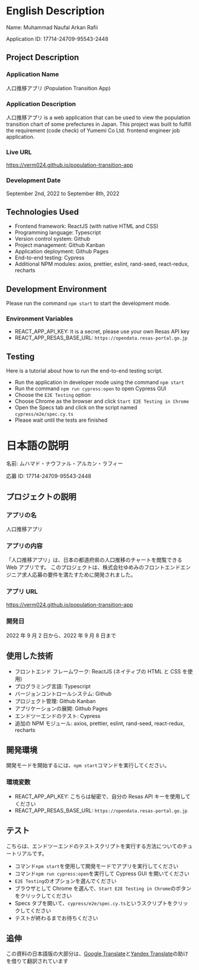# English Description

Name: Muhammad Naufal Arkan Rafii

Application ID: 17714-24709-95543-2448

## Project Description

### Application Name

人口推移アプリ (Population Transition App)

### Application Description

人口推移アプリ is a web application that can be used to view the population transition chart of some prefectures in Japan. This project was built to fulfill the requirement (code check) of Yumemi Co Ltd. frontend engineer job application.

### Live URL

https://verm024.github.io/population-transition-app

### Development Date

September 2nd, 2022 to September 8th, 2022

## Technologies Used

- Frontend framework: ReactJS (with native HTML and CSS)
- Programming language: Typescript
- Version control system: Github
- Project management: Github Kanban
- Application deployment: Github Pages
- End-to-end testing: Cypress
- Additional NPM modules: axios, prettier, eslint, rand-seed, react-redux, recharts

## Development Environment

Please run the command `npm start` to start the development mode.

### Environment Variables

- REACT_APP_API_KEY: It is a secret, please use your own Resas API key
- REACT_APP_RESAS_BASE_URL: `https://opendata.resas-portal.go.jp`

## Testing

Here is a tutorial about how to run the end-to-end testing script.

- Run the application in developer mode using the command `npm start`
- Run the command `npm run cypress:open` to open Cypress GUI
- Choose the `E2E Testing` option
- Choose Chrome as the browser and click `Start E2E Testing in Chrome`
- Open the Specs tab and click on the script named `cypress/e2e/spec.cy.ts`
- Please wait until the tests are finished

# 日本語の説明

名前: ムハマド・ナウファル・アルカン・ラフィー

応募 ID: 17714-24709-95543-2448

## プロジェクトの説明

### アプリの名

人口推移アプリ

### アプリの内容

「人口推移アプリ」は、日本の都道府県の人口推移のチャートを閲覧できる Web アプリです。 このプロジェクトは、株式会社ゆめみのフロントエンドエンジニア求人応募の要件を満たすために開発されました。

### アプリ URL

https://verm024.github.io/population-transition-app

### 開発日

2022 年 9 月 2 日から、2022 年 9 月 8 日まで

## 使用した技術

- フロントエンド フレームワーク: ReactJS (ネイティブの HTML と CSS を使用)
- プログラミング言語: Typescript
- バージョンコントロールシステム: Github
- プロジェクト管理: Github Kanban
- アプリケーションの展開: Github Pages
- エンドツーエンドのテスト: Cypress
- 追加の NPM モジュール: axios, prettier, eslint, rand-seed, react-redux, recharts

## 開発環境

開発モードを開始するには、`npm start`コマンドを実行してください。

### 環境変数

- REACT_APP_API_KEY: こちらは秘密で、自分の Resas API キーを使用してください
- REACT_APP_RESAS_BASE_URL: `https://opendata.resas-portal.go.jp`

## テスト

こちらは、エンドツーエンドのテストスクリプトを実行する方法についてのチュートリアルです。

- コマンド`npm start`を使用して開発モードでアプリを実行してください
- コマンド`npm run cypress:open`を実行して Cypress GUI を開いてください
- `E2E Testing`のオプションを選んでください
- ブラウザとして Chrome を選んで、`Start E2E Testing in Chrome`のボタンをクリックしてください
- Specs タブを開いて、`cypress/e2e/spec.cy.ts`というスクリプトをクリックしてください
- テストが終わるまでお待ちください

## 追伸

この資料の日本語版の大部分は、[Google Translate](https://translate.google.co.id/?hl=id)と[Yandex Translate](https://translate.yandex.com/?lang=en-ja)の助けを借りて翻訳されています
